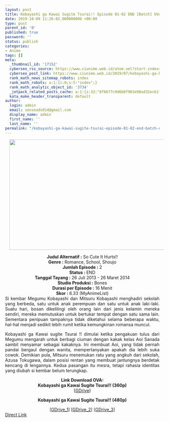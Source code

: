 ```yaml
---
layout: post
title: Kobayashi ga Kawai Sugite Tsurai!! Episode 01-02 END [Batch] OVA Subtitle Indonesia
date: 2019-10-09 11:26:02.000000000 +00:00
type: post
parent_id: '0'
published: true
password: ''
status: publish
categories:
- Anime
tags: []
meta:
  _thumbnail_id: '17152'
  cyberseo_rss_source: https://www.ciunime.web.id/atom.xml?start-index=2701&max-results=150
  cyberseo_post_link: https://www.ciunime.web.id/2019/07/kobayashi-ga-kawai-sugite-tsurai.html
  rank_math_news_sitemap_robots: index
  rank_math_robots: a:1:{i:0;s:5:"index";}
  rank_math_analytic_object_id: '3734'
  _jetpack_related_posts_cache: a:1:{s:32:"8f6677c9d6b0f903e98ad32ec61f8deb";a:2:{s:7:"expires";i:1658336108;s:7:"payload";a:0:{}}}
  kata_make_header_transparent: default
author:
  login: admin
  email: senseads014@gmail.com
  display_name: admin
  first_name: ''
  last_name: ''
permalink: "/kobayashi-ga-kawai-sugite-tsurai-episode-01-02-end-batch-ova-subtitle-indonesia/"
---
```

<div class="separator" style="clear: both; text-align: center;"><a href="https://1.bp.blogspot.com/-uEjXy7ah2ZA/XSD7dnVj7fI/AAAAAAAAbIw/fkSMWEQOfeoUpqY4LFFA7qcRWXXzYkAeQCLcBGAs/s1600/Kobayashi%2Bga%2BKawai%2BSugite%2BTsurai%2521%2521.jpg" imageanchor="1" style="margin-left: 1em; margin-right: 1em;"><img border="0" data-original-height="720" data-original-width="1280" height="360" src="{{ site.baseurl }}/assets/2019/10/Kobayashi%2Bga%2BKawai%2BSugite%2BTsurai%2521%2521.jpg" width="640" /></a></div>
<p>
<div style="text-align: center;"><b>Judul</b><b><b> Alternatif</b> :</b> So Cute It Hurts!!</div>
<div style="text-align: center;"><b><b>Genre :</b></b> Romance, School, Shoujo</div>
<div style="text-align: center;"><b>Jumlah Episode :</b> 2<br /><b>Status :&nbsp;</b>END<br /><b>Tanggal Tayang :</b> 26 Juli 2013 - 26 Maret 2014<br /><b>Studio Produksi :</b> Bones<br /><b>Durasi per Episode :</b> 16 Menit</div>
<div style="text-align: center;"><b>Skor :</b> 6.33 (MyAnimeList)</div>
<div style="text-align: center;"></div>
<div style="text-align: justify;">Si kembar Megumu Kobayashi dan Mitsuru Kobayashi menghadiri sekolah yang berbeda, satu untuk anak perempuan dan satu untuk anak laki-laki. Suatu hari, bosan dikelilingi oleh orang lain dari jenis kelamin mereka sendiri, mereka memutuskan untuk bertukar tempat dengan satu sama lain. Sementara penipuan tampaknya tidak diketahui selama beberapa waktu, hal-hal menjadi sedikit lebih rumit ketika kemungkinan romansa muncul.</p>
<p>Kobayashi ga Kawai sugite Tsurai !! dimulai ketika pengakuan tulus dari Megumu mengarah untuk berbagi ciuman dengan kakak kelas Aoi Sanada sambil menyamar sebagai kakaknya. Ini membuat Aoi, yang tidak pernah pandai bergaul dengan wanita, mempertanyakan apakah dia lebih suka cowok. Demikian pula, Mitsuru menemukan ratu yang angkuh dari sekolah, Azusa Tokugawa, dalam posisi rentan yang membuat jantungnya berdetak kencang di lengannya. Kedua pasangan itu mesra, tetapi rahasia identitas yang diubah si kembar belum terungkap.</p></div>
<div style="text-align: justify;"></div>
<div style="text-align: justify;"></div>
<div style="text-align: center;"><b>Link Download OVA:</b></div>
<div style="text-align: center;">
<div style="text-align: center;">
<div style="text-align: center;"><b>Kobayashi ga Kawai Sugite Tsurai!! (360p)</b></div>
<div style="text-align: center;">[<a href="https://drive.google.com/uc?export=download&amp;id=0BxfRsUD6k6xTS21KZklLS3JxUHM" target="_blank" rel="noopener">GDrive</a>]</div>
<p></div>
<p><b>Kobayashi ga Kawai Sugite Tsurai!! (</b><b>480p</b><b>)</b>
<div style="text-align: center;">[<a href="https://drive.google.com/uc?id=1izkkI6BP5aQnpjb7FPj-WNLxa0ge0dVI" target="_blank" rel="noopener">GDrive_1</a>] [<a href="https://drive.google.com/uc?id=1uvkLRHUMcBP4ZE-PPwUI5OoSSSwBGNTM" target="_blank" rel="noopener">GDrive_2</a>] [<a href="https://drive.google.com/uc?export=download&amp;id=0BxfRsUD6k6xTSG1jaTBOZFRaUjA" target="_blank" rel="noopener">GDrive_3</a>]</div>
</div>
<link rel="stylesheet" href="https://cdnjs.cloudflare.com/ajax/libs/font-awesome/4.7.0/css/font-awesome.min.css" />
<div class="divbtn"> <a href="https://handymansurrender.com/fihup8buzv?key=94550f7ce39444073321dde3b8782f97" class="btn"><i class="fa fa-download"></i> Direct Link</a> </div>
